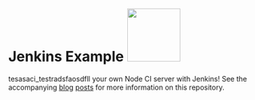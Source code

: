 # Jenkins Example <img src="https://raw.github.com/strongloop-community/jenkins-example/master/fake-status-icon.png" width="106px"/>

tesasaci_testradsfaosdfll your own Node CI server with Jenkins!  See the accompanying [blog](http://strongloop.com/strongblog/roll-your-own-node-js-ci-server-with-jenkins-part-1/) [posts](http://strongloop.com/strongblog/roll-your-own-node-js-ci-server-with-jenkins-part-2/) for more information on this repository.
